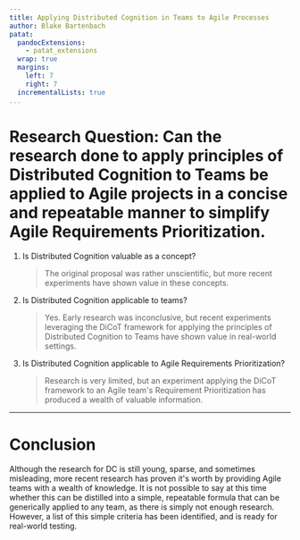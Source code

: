 ```yaml
---
title: Applying Distributed Cognition in Teams to Agile Processes
author: Blake Bartenbach
patat:
  pandocExtensions:
    - patat_extensions
  wrap: true
  margins:
    left: 7
    right: 7
  incrementalLists: true
...
```


# Research Question: Can the research done to apply principles of Distributed Cognition to Teams be applied to Agile projects in a concise and repeatable manner to simplify Agile Requirements Prioritization.

1. Is Distributed Cognition valuable as a concept?
   > The original proposal was rather unscientific, but more recent experiments have shown value in these concepts.

2. Is Distributed Cognition applicable to teams?
   > Yes. Early research was inconclusive, but recent experiments leveraging the DiCoT framework for applying the principles of Distributed Cognition to Teams have shown value in real-world settings.

3. Is Distributed Cognition applicable to Agile Requirements Prioritization?
   > Research is very limited, but an experiment applying the DiCoT framework to an Agile team's Requirement Prioritization has produced a wealth of valuable information.

---
# Conclusion

Although the research for DC is still young, sparse, and sometimes misleading, more recent research has proven it's worth by providing Agile teams with a wealth of knowledge. It is not possible to say at this time whether this can be distilled into a simple, repeatable formula that can be generically applied to any team, as there is simply not enough research. However, a list of this simple criteria has been identified, and is ready for real-world testing.
